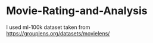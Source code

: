 # Movie-Rating-and-Analysis
I used ml-100k dataset taken from https://grouplens.org/datasets/movielens/
